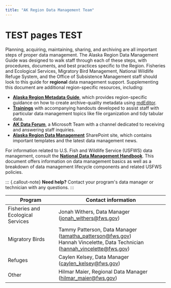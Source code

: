 ```yaml
---
title: "AK Region Data Management Team"
---
```


# TEST pages TEST

Planning, acquiring, maintaining, sharing, and archiving are all important steps of proper data management. The Alaska Region Data Management Guide was designed to walk staff through each of these steps, with procedures, documents, and best practices specific to the Region. Fisheries and Ecological Services, Migratory Bird Management, National Wildlife Refuge System, and the Office of Subsistence Management staff should look to this guide for **regional** data management support. Supplementing this document are additional region-specific resources, including:

- [**Alaska Region Metadata Guide**](https://doi.org/10.7944/P9S972WM), which provides region-specific guidance on how to create archive-quality metadata using [mdEditor](https://www.mdeditor.org/).
- [**Trainings**](https://doimspp.sharepoint.com/sites/fws-ak-data-forum/SitePages/Alaska-Data-Management-Training.aspx) with accompanying handouts developed to assist staff with particular data management topics like file organization and tidy tabular data.
- [**AK Data Forum**](https://teams.microsoft.com/l/team/19%3aDOALAy1dGUC9Hf2LrdHW8tyL438XvRuD4h3SeMCOnzQ1%40thread.tacv2/conversations?groupId=30e71f75-c08f-484a-b64a-f08f4e3af34f\&tenantId=0693b5ba-4b18-4d7b-9341-f32f400a5494), a Microsoft Team with a channel dedicated to receiving and answering staff inquiries.
- [**Alaska Region Data Management**](https://doimspp.sharepoint.com/sites/fws-FF07S00000-data) SharePoint site, which contains important templates and the latest data management news.

For information related to U.S. Fish and Wildlife Service (USFWS) data management, consult the [**National Data Management Handbook**](https://iris.fws.gov/APPS/ServCat/Reference/Profile/146799). This document offers information on data management basics as well as a breakdown of data management lifecycle components and related USFWS policies.

::: {.callout-note}
**Need help?** Contact your program's data manager or technician with any questions.
:::

| Program | Contact information |
| --------|---------------------|
| Fisheries and Ecological Services | Jonah Withers, Data Manager ([jonah_withers@fws.gov](mailto:jonah_withers@fws.gov)) |
| Migratory Birds | Tammy Patterson, Data Manager ([tamatha_patterson@fws.gov](mailto:tamatha_patterson@fws.gov)) </br> Hannah Vincelette, Data Technician ([hannah_vincelette@fws.gov](mailto:hannah_vincelette@fws.gov)) |
| Refuges | Caylen Kelsey, Data Manager ([caylen_kelsey@fws.gov](mailto:caylen_kelsey@fws.gov)) |
| Other | Hilmar Maier, Regional Data Manager ([hilmar_maier@fws.gov](mailto:hilmar_maier@fws.gov)) |
